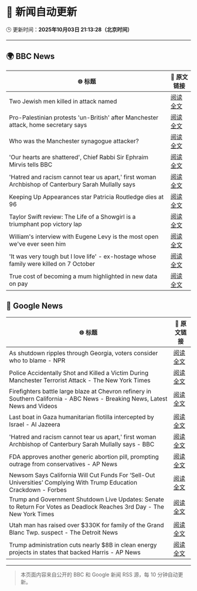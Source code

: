 # 🧠 新闻自动更新

🕒 更新时间：**2025年10月03日 21:13:28（北京时间）**

---

## 🌍 BBC News

| 🌐 标题 | 🔗 原文链接 |
|--------|-------------|
| Two Jewish men killed in attack named | [阅读全文](https://www.bbc.com/news/articles/cly6eve5p06o?at_medium=RSS&at_campaign=rss) |
| Pro-Palestinian protests 'un-British' after Manchester attack, home secretary says | [阅读全文](https://www.bbc.com/news/articles/ckgy8kvvkp3o?at_medium=RSS&at_campaign=rss) |
| Who was the Manchester synagogue attacker? | [阅读全文](https://www.bbc.com/news/articles/c0q7y72kppgo?at_medium=RSS&at_campaign=rss) |
| 'Our hearts are shattered', Chief Rabbi Sir Ephraim Mirvis tells BBC | [阅读全文](https://www.bbc.com/news/videos/c4gzy4p9xevo?at_medium=RSS&at_campaign=rss) |
| 'Hatred and racism cannot tear us apart,' first woman Archbishop of Canterbury Sarah Mullally says | [阅读全文](https://www.bbc.com/news/articles/c2lxyxqzxkdo?at_medium=RSS&at_campaign=rss) |
| Keeping Up Appearances star Patricia Routledge dies at 96 | [阅读全文](https://www.bbc.com/news/articles/czdjegvjz3do?at_medium=RSS&at_campaign=rss) |
| Taylor Swift review:  The Life of a Showgirl is a triumphant pop victory lap | [阅读全文](https://www.bbc.com/news/articles/cn4wpe5z52qo?at_medium=RSS&at_campaign=rss) |
| William's interview with Eugene Levy is the most open we've ever seen him | [阅读全文](https://www.bbc.com/news/articles/cx2r3k0d2e5o?at_medium=RSS&at_campaign=rss) |
| 'It was very tough but I love life' - ex-hostage whose family were killed on 7 October | [阅读全文](https://www.bbc.com/news/articles/cwyw2pgjg1no?at_medium=RSS&at_campaign=rss) |
| True cost of becoming a mum highlighted in new data on pay | [阅读全文](https://www.bbc.com/news/articles/cvgq4x697q5o?at_medium=RSS&at_campaign=rss) |

## 📰 Google News

| 🌐 标题 | 🔗 原文链接 |
|--------|-------------|
| As shutdown ripples through Georgia, voters consider who to blame - NPR | [阅读全文](https://news.google.com/rss/articles/CBMic0FVX3lxTFBidTBzRXlOYWFlanJiRFZya3hvdXFmXzhSbHlnT294SlpVVkJ5YkJMSm8teTgyYlhKTm55RUdtc1lIRmdIRjhIbng3Tk1ZMG9VYWtTMkpjX3lRM1RuTGtCa2V5MzR4QlF6cXZNbmNxTzdOdDA?oc=5) |
| Police Accidentally Shot and Killed a Victim During Manchester Terrorist Attack - The New York Times | [阅读全文](https://news.google.com/rss/articles/CBMiiwFBVV95cUxPcUZXeW9JdFdxczZZVkNfRjQxSmFlaWg3cmJzcGZNTFNnaE9PVEhfQ21UWjZRc25HTUV4OEtkV1hLNV95QXluZ3I3OGp5dDFBdEdwSzk5LV9sOGktTFItTk5mTGpQN2dYWnBMX3RRYVE0c19fNFVlOFl2Wk04YlN5ckJnTHZlWUFLRnpz?oc=5) |
| Firefighters battle large blaze at Chevron refinery in Southern California - ABC News - Breaking News, Latest News and Videos | [阅读全文](https://news.google.com/rss/articles/CBMioAFBVV95cUxOQzYzODFITFRyS0F5MGdKTTZwOUZwd0Q4NDllUmtKZUVCcTVWYVZHVUhKZThXS3p4UDJCV2NBLVJVYWZSY05UdnhVR0NBOUJORGhGQzhGUlFkZTFPVmhWVWdhYXdNcHVUX0VrNjlmZFV4bUNHSGRISmFoVjZPbmdzMUpYbl8wa1paVDdkVWlfa1dKb2ZHbzRIdUtQa0ZiZnhV0gGmAUFVX3lxTE5TOWdiaHhJX216UE1xcVVVdEZjQVZzRVI0blZYSXppWXhOUENDV21KSHE1aEk0emxSbVpxUm5QczFtazRRSnlPTGhjTkU2R1VxYVBLVTRTQXBfREdEMk5fZGVTUUtjdUNSc0ppRV9kM2c4S051V0R2SlkwZlFDdXlrY3kwRVQ1ZmxoODN2ZEhoRlVxNEdHS0tRVm5jNjR0Z3hINlZ6Unc?oc=5) |
| Last boat in Gaza humanitarian flotilla intercepted by Israel - Al Jazeera | [阅读全文](https://news.google.com/rss/articles/CBMipwFBVV95cUxQYlUyWFpncDh0dTFlRUdqM2ZCVnJfOC1yV2pXLXlhSlZsNlBHQ2VUNGhMSTU4anE2RERtdGZNcUM2OUNHaUxBYWRqMm9tYTZ0M2VMQTg2NE5ydUduVDZmdGRoaTJZWVYtME1idXA3WDB6VVJFc1BHU05qU3ZnbmRobW1kMWpURzVCRkFqZlQ0UUJmcGpKQWpySFQyVjM0QnBfdXd5XzBZY9IBrAFBVV95cUxQbExOYnZPS2xZSjRBNFlFRzR1NHVrWDc1RTV1Skd6cWg1OEdqbzBZVEtkQ0xINHJQT05wS2xNZjdGdnJMTDB2VFhXYldZQWVJWnBNN1didkJFeTh6cXBhOXJkT3ozZWMtb19NSTR5RjhadjFPb1pFeWdxbTZBNlB3WW1uUzZKQkhaVnZuSHJPQ1RGLTItMWNBQ2RTcnk1OWhyZmNjb1ladE1mQzFp?oc=5) |
| 'Hatred and racism cannot tear us apart,' first woman Archbishop of Canterbury Sarah Mullally says - BBC | [阅读全文](https://news.google.com/rss/articles/CBMiVEFVX3lxTE0zWXNyTkZZMXUyTUdRY0FSVHlVc0Z5VFpmOUszTTc2T0VIWENJbWpYQ2wtbk9MWkgtYlcyUWtKejRWRF8yYzQtRDZVZUVua0RoTHp1NA?oc=5) |
| FDA approves another generic abortion pill, prompting outrage from conservatives - AP News | [阅读全文](https://news.google.com/rss/articles/CBMisgFBVV95cUxPUlFVeDJldHNGQjlKYlI1aEM1TUZsamVocmhiX21tamx2RFhaUGdYbnNRU1d6SG1WWWU2X19IZlYxbWpHUDZYUWtPSDMzZlFNYmIxdUtpTFNqSmc4SHM1MmNoRHdGa0ZJcWxlaVg1MHgyR3VXVEY0STBJcWtVd1huRzdxQkhRbklqT3FFd2VXOTFFMzdUTzJJSXJNdTFsZ2tEVzBSMENTRU9hdVJncEx5cDVR?oc=5) |
| Newsom Says California Will Cut Funds For ‘Sell-Out Universities’ Complying With Trump Education Crackdown - Forbes | [阅读全文](https://news.google.com/rss/articles/CBMi9AFBVV95cUxQQTExY3l2cm9iakdhT2lsZkp2UEJndGkxdzBTV05oTEFNVURFYkxGODlHVnp0QV8tdS1oUWR1UUhEVmtHQVg5UkE1TnNzR3pzZVBSZGNMU3J0YmxPTHhFcklla0dsM0ZLMkp6T0wtUHI5dnlmV3I0cl9sSV9xOXdOZ1RxdTV2WjRxWHpFVzd5cjU0QzJwYzc0MXNncVhsNkV3RGZIMmplb2dWSWRqUV9QWTB4cGR6V1BEOVVuNklMRWY1ZHZmZ3N4NG5nczZIWkd2cGVZOVB0RTdxaWhtWE90NkJoRzRnT2xnNWZDTnR4dnE4MmhK?oc=5) |
| Trump and Government Shutdown Live Updates: Senate to Return For Votes as Deadlock Reaches 3rd Day - The New York Times | [阅读全文](https://news.google.com/rss/articles/CBMifkFVX3lxTE40UjFKSWRYRHJEUkN4ZnhMVVBEU1ctY0t6bXZEUWJZSmdwZmhBQUw4M2lYZmVmVHk1Yy1mZDQ3M0pvWUx5NWlkby1VTEd5WjhDQjV0SGVOb0YwUjBYc2Y0S1NNaGdlaTMtM05HdmZRRXI5SDhidTYxZy1hekR3QQ?oc=5) |
| Utah man has raised over $330K for family of the Grand Blanc Twp. suspect - The Detroit News | [阅读全文](https://news.google.com/rss/articles/CBMizgFBVV95cUxNYUpJVFAyS3p3dXRRbkJqSzlXSlc3THhiaWVLdDVzUzNXX0RsSTFTUDBTSzBCX25CVGlkVEE5eVFocERuLWhtUGp6SlozUVZVNTBYUUZIZzNkUXEwMnVXWXlIM0F6bURCb19YYVpRUHdNZW1naW03MEQtNmZlNVFhX2R0Z282YUd2WlJ5RHNTRzhtZmhkSndVS3I2LVVZQVJ1MWFEVWlZRG1kTkJnSUhOd3VoV3hyTlhxOUdhRlZlN0ZZM1dIcE1wYlg0S2Vldw?oc=5) |
| Trump administration cuts nearly $8B in clean energy projects in states that backed Harris - AP News | [阅读全文](https://news.google.com/rss/articles/CBMinwFBVV95cUxPNXJkQXp1dFY2cUxnQWpSWW4yQzFiUE4zSzFZcUVtdVRKbFliWnlOVkdtS3VsU09ZRzEtTUlqLVE1Y1JQNTlkZnJPQXA1amVXN3BuaWZJT3RqQkRIWnN1RjlZXzVfcDBHSmhUMW5CSThtaWVldnhIVFNSZ2Y0UGZVcGd4MzB5d1FPT1pyZDZQb3dZT2hubG9TUEQzS0lJaEk?oc=5) |

---
> 本页面内容来自公开的 BBC 和 Google 新闻 RSS 源，每 10 分钟自动更新。